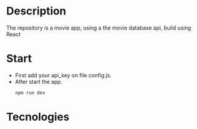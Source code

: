 # Description
The repository is a movie app, using a the movie database api, build using React

# Start
- First add your api_key on file config.js.
- After start the app.
  ```bash
  npm run dev
  ```
# Tecnologies
